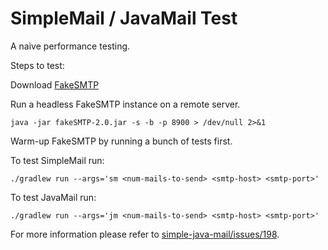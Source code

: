 SimpleMail / JavaMail Test
============================

A naìve performance testing.

Steps to test:

Download [FakeSMTP](http://nilhcem.com/FakeSMTP/)

Run a headless FakeSMTP instance on a remote server.

    java -jar fakeSMTP-2.0.jar -s -b -p 8900 > /dev/null 2>&1
    
Warm-up FakeSMTP by running a bunch of tests first.

To test SimpleMail run:

    ./gradlew run --args='sm <num-mails-to-send> <smtp-host> <smtp-port>'
    
To test JavaMail run:

    ./gradlew run --args='jm <num-mails-to-send> <smtp-host> <smtp-port>'

For more information please refer to [simple-java-mail/issues/198](https://github.com/bbottema/simple-java-mail/issues/198).
